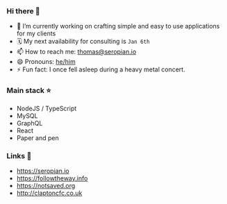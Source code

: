 ### Hi there 👋

- 🔭 I’m currently working on crafting simple and easy to use applications for my clients
- 🗓 My next availability for consulting is `Jan 6th`
- 📫 How to reach me: thomas@seropian.io
- 😄 Pronouns: [he/him](http://pronoun.is/he)
- ⚡ Fun fact: I once fell asleep during a heavy metal concert. 

### Main stack ⭐
- NodeJS / TypeScript
- MySQL
- GraphQL
- React
- Paper and pen

### Links 👯
- https://seropian.io
- https://followtheway.info
- https://notsaved.org
- http://claptoncfc.co.uk
